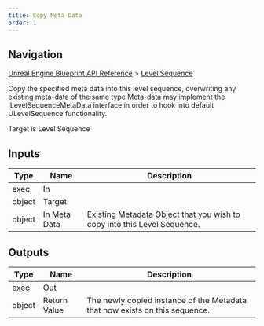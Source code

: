 ```yaml
---
title: Copy Meta Data
order: 1
---
```

## Navigation

[Unreal Engine Blueprint API Reference](https://dev.epicgames.com/documentation/en-us/unreal-engine/BlueprintAPI) > [Level Sequence](https://dev.epicgames.com/documentation/en-us/unreal-engine/BlueprintAPI/LevelSequence)

Copy the specified meta data into this level sequence, overwriting any existing meta-data of the same type
Meta-data may implement the ILevelSequenceMetaData interface in order to hook into default ULevelSequence functionality.

Target is Level Sequence

## Inputs

| Type | Name | Description |
| --- | --- | --- |
| exec | In |  |
| object | Target |  |
| object | In Meta Data | Existing Metadata Object that you wish to copy into this Level Sequence. |

## Outputs

| Type | Name | Description |
| --- | --- | --- |
| exec | Out |  |
| object | Return Value | The newly copied instance of the Metadata that now exists on this sequence. |

